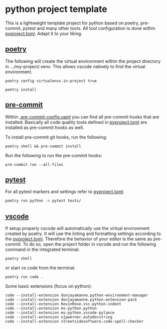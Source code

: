 # python project template

This is a lightweight template project for python based on poetry, pre-commit, pytest and many other tools. All tool configuration is done within [pyproject.toml](pyproject.toml). Adapt it to your liking.

## [poetry](https://python-poetry.org/)

The following will create the virtual environment within the project directory in .../my-project/.venv. This allows vscode natively to find the virtual environment.

```
poetry config virtualenvs.in-project true
```

```
poetry install
```



## [pre-commit](https://pre-commit.com/)

Within [.pre-commit-config.yaml](.pre-commit-config.yaml) you can find all pre-commit hooks that are installed. Basically all code quality tools defined in [pyproject.toml](pyproject.toml) are installed as pre-commit hooks as well.

To install pre-commit git hooks, run the following:

```
poetry shell && pre-commit install
```

Run the following to run the pre-commit hooks:

```
pre-commit run --all-files
```

## [pytest](https://docs.pytest.org/en/stable/)

For all pytest markers and settings refer to [pyproject.toml](pyproject.toml).

```bash
poetry run python -m pytest tests/
```

## [vscode](https://code.visualstudio.com/)

If setup properly vscode will automatically use the virtual environment created by poetry. It will use the linting and formatting settings according to the [pyproject.toml](pyproject.toml). Therefore the behavior of your editor is the same as pre-commit. To do so, open the project folder in vscode and run the following command in the integrated terminal:

```
poetry shell
```

or start vs code from the terminal:

```
poetry run code .
```

Some basic extensions (focus on python):

```
code --install-extension donjayamanne.python-environment-manager
code --install-extension donjayamanne.python-extension-pack
code --install-extension KevinRose.vsc-python-indent
code --install-extension ms-python.python
code --install-extension ms-python.vscode-pylance
code --install-extension njpwerner.autodocstring
code --install-extension streetsidesoftware.code-spell-checker
```
